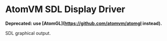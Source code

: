 AtomVM SDL Display Driver
=============================

**Deprecated: use [AtomGL](https://github.com/atomvm/atomgl instead).**

SDL graphical output.
